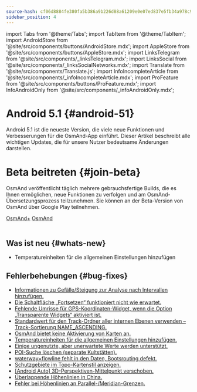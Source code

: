 ```yaml
---
source-hash: cf06d8884fe380fa5b386a9b226d88a61209e0e07ed837e5fb34a978c9f1aade
sidebar_position: 4
---
```

import Tabs from '@theme/Tabs';
import TabItem from '@theme/TabItem';
import AndroidStore from '@site/src/components/buttons/AndroidStore.mdx';
import AppleStore from '@site/src/components/buttons/AppleStore.mdx';
import LinksTelegram from '@site/src/components/_linksTelegram.mdx';
import LinksSocial from '@site/src/components/_linksSocialNetworks.mdx';
import Translate from '@site/src/components/Translate.js';
import InfoIncompleteArticle from '@site/src/components/_infoIncompleteArticle.mdx';
import ProFeature from '@site/src/components/buttons/ProFeature.mdx';
import InfoAndroidOnly from '@site/src/components/_infoAndroidOnly.mdx';  



# Android 5.1 {#android-51}

Android 5.1 ist die neueste Version, die viele neue Funktionen und Verbesserungen für die OsmAnd-App einführt. Dieser Artikel beschreibt alle wichtigen Updates, die für unsere Nutzer bedeutsame Änderungen darstellen.

# Beta beitreten {#join-beta}

OsmAnd veröffentlicht täglich mehrere gebrauchsfertige Builds, die es Ihnen ermöglichen, neue Funktionen zu verfolgen und am OsmAnd-Übersetzungsprozess teilzunehmen. Sie können an der Beta-Version von OsmAnd über Google Play teilnehmen.

<div class="button-row">
  <a class="button button--active" href="https://play.google.com/apps/testing/net.osmand.plus">OsmAnd+</a>
  <a class="button button--active" href="https://play.google.com/apps/testing/net.osmand">OsmAnd</a>
</div>  

<br/>


## Was ist neu {#whats-new}

- Temperatureinheiten für die allgemeinen Einstellungen hinzufügen


## Fehlerbehebungen {#bug-fixes}

- [Informationen zu Gefälle/Steigung zur Analyse nach Intervallen hinzufügen.](https://github.com/osmandapp/OsmAnd-Issues/issues/2878)
- [Die Schaltfläche „Fortsetzen“ funktioniert nicht wie erwartet.](https://github.com/osmandapp/OsmAnd/issues/21842)
- [Fehlende Umrisse für GPS-Koordinaten-Widget, wenn die Option „Transparente Widgets“ aktiviert ist.](https://github.com/osmandapp/OsmAnd/issues/22258)
- [Standardwert für den Track-Ordner aller internen Ebenen verwenden – Track-Sortierung NAME_ASCENDING.](https://github.com/osmandapp/OsmAnd/issues/22256)
- [OsmAnd bietet keine Aktivierung von Karten an.](https://github.com/osmandapp/OsmAnd/issues/21302)
- [Temperatureinheiten für die allgemeinen Einstellungen hinzufügen.](https://github.com/osmandapp/OsmAnd-Issues/issues/2792)
- [Einige ungenutzte, aber unerwartete Werte werden unterstützt.](https://github.com/osmandapp/OsmAnd/issues/22103)
- [POI-Suche löschen (separate Kultstätten).](https://github.com/osmandapp/OsmAnd/issues/21972)
- [waterway=flowline fehlt in den Daten, Bootsrouting defekt.](https://github.com/osmandapp/OsmAnd/issues/22512)
- [Schutzgebiete im Topo-Kartenstil anzeigen.](https://github.com/osmandapp/OsmAnd/issues/22168)
- [[Android Auto] 3D-Perspektiven-Mittelpunkt verschoben.](https://github.com/osmandapp/OsmAnd/issues/22304)
- [Überlappende Höhenlinien in China.](https://github.com/osmandapp/OsmAnd/issues/22434)
- [Fehler bei Höhenlinien an Parallel-/Meridian-Grenzen.](https://github.com/osmandapp/OsmAnd/issues/21738)